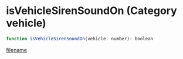 # isVehicleSirenSoundOn (Category vehicle)

```js
function isVehicleSirenSoundOn(vehicle: number): boolean
```

[filename](isVehicleSirenSoundOn_m.md ':include')